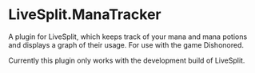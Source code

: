 # LiveSplit.ManaTracker
A plugin for LiveSplit, which keeps track of your mana and mana potions and displays a graph of their usage. For use with the game Dishonored.

Currently this plugin only works with the development build of LiveSplit.
